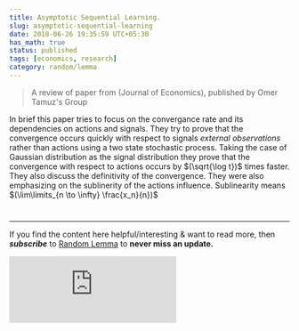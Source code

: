 ```yaml
---
title: Asymptotic Sequential Learning.
slug: asymptotic-sequential-learning
date: 2018-06-26 19:35:59 UTC+05:30
has_math: true
status: published
tags: [economics, research]
category: random/lemma
---
```


> A review of paper from (Journal of Economics), published by Omer Tamuz's Group

<!-- TEASER_END -->
In brief this paper tries to focus on the convergance rate and its dependencies on actions and signals. They try to prove that the convergence occurs quickly with respect to signals *external observations* rather than actions using a two state stochastic process. Taking the case of Gaussian distribution as the signal distribution they prove that the convergence with respect to actions occurs by $(\sqrt{\log t})$ times faster. They also discuss the definitivity of the convergence. 
They were also emphasizing on the sublinerity of the actions influence. Sublinearity means $(\lim\limits_{n \to \infty} \frac{x_n}{n})$

<h1><a href="http://tamuz.caltech.edu/papers/cascades.pdf"><i class="far fa-file-pdf"></i></a></h1>

---

If you find the content here helpful/interesting & want to read more, then _**subscribe**_ to [Random Lemma](https://randomlemma8.substack.com/) to **never miss an update.**
<div class="row">
	<iframe src="https://randomlemma8.substack.com/embed" max-width="480" height="120" frameborder="0" scrolling="no" class="centred"></iframe>
	<br>
</div>